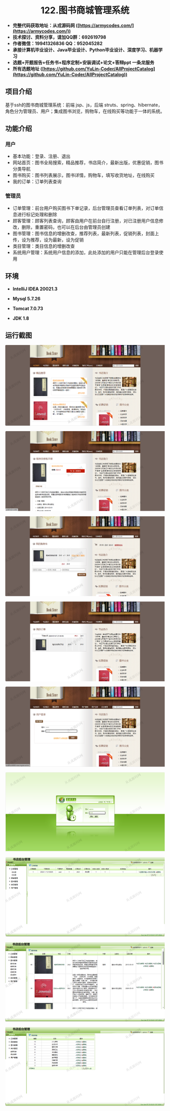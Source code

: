 <p><h1 align="center">122.图书商城管理系统</h1></p>

- <b>完整代码获取地址：从戎源码网 ([https://armycodes.com/](https://armycodes.com/))</b>
- <b>技术探讨、资料分享，请加QQ群：692619798</b> 
- <b>作者微信：19941326836  QQ：952045282</b> 
- <b>承接计算机毕业设计、Java毕业设计、Python毕业设计、深度学习、机器学习</b>
- <b>选题+开题报告+任务书+程序定制+安装调试+论文+答辩ppt 一条龙服务</b>
- <b>所有选题地址 ([https://github.com/YuLin-Coder/AllProjectCatalog](https://github.com/YuLin-Coder/AllProjectCatalog)) </b>

## 项目介绍
基于ssh的图书商城管理系统：前端 jsp、js，后端 struts、spring、hibernate，角色分为管理员、用户；集成图书浏览，购物车，在线购买等功能于一体的系统。

## 功能介绍

### 用户

- 基本功能：登录、注册、退出
- 网站首页：图书全局搜索，精品推荐，书店简介，最新出版，优惠促销，图书分类导航
- 图书购买：图书列表展示，图书详情，购物车，填写收货地址，在线购买
- 我的订单：订单列表查询

### 管理员

- 订单管理：前台用户购买图书下单记录，后台管理员查看订单列表，对订单信息进行标记处理和删除
- 顾客管理：顾客列表查询，顾客由用户在前台自行注册，对已注册用户信息修改，删除，重置密码，也可以在后台由管理员创建
- 图书管理：图书信息的增删改查，推荐列表，最新列表，促销列表，封面上传，设为推荐，设为最新，设为促销
- 类目管理：类目信息的增删改查
- 系统用户管理：系统用户信息的添加，此处添加的用户只能在管理后台登录使用

## 环境

- <b>IntelliJ IDEA 20021.3</b>

- <b>Mysql 5.7.26</b>

- <b>Tomcat 7.0.73</b>

- <b>JDK 1.8</b>

## 运行截图
![](screenshot/1.png)

![](screenshot/2.png)

![](screenshot/3.png)

![](screenshot/4.png)

![](screenshot/5.png)

![](screenshot/6.png)

![](screenshot/7.png)

![](screenshot/8.png)

![](screenshot/9.png)
